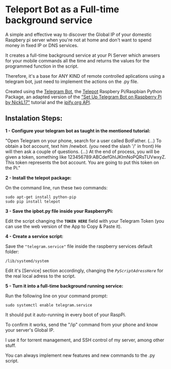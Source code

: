 # Teleport Bot as a Full-time background service
A simple and effective way to discover the Global IP of your domestic Raspbery pi server when you're not at home and don't want to spend money in fixed IP or DNS services.

It creates a full-time background service at your Pi Server which anwsers for your mobile commands all the time and returns the values for the programmed function in the script.

Therefore, it's a base for ANY KIND of remote controlled aplications using a telegram bot, just need to implement the actions on the .py file.

Created using the <a href="https://core.telegram.org/bots">Telegram Bot</a>, the <a href="https://github.com/nickoala/telepot">Telepot</a> Raspbery Pi/Raspbian Python Package, an adapted version of the <a href="https://www.instructables.com/id/Set-up-Telegram-Bot-on-Raspberry-Pi/" title="Set Up Telegram Bot on Raspberry Pi">"Set Up Telegram Bot on Raspberry Pi by NickL17"</a> tutorial and the <a href="http://ipify.org/">ipify.org API</a>.


## Instalation Steps:

**1 - Configure your telegram bot as taught in the mentioned tutorial:**

"Open Telegram on your phone, search for a user called BotFather. (...) To obtain a bot account, text him /newbot. (you need the slash '/' in front) He will then ask a couple of questions. (...) At the end of process, you will be given a token, something like 123456789:ABCdefGhIJKlmNoPQRsTUVwxyZ. This token represents the bot account. You are going to put this token on the Pi."

**2 - Install the telepot package:**

  On the command line, run these two commands:

    sudo apt-get install python-pip
    sudo pip install telepot

**3 - Save the ipbot.py file inside your RaspberryPi:**

Edit the script changing the **```TOKEN HERE```** field with your Telegram Token (you can use the web version of the App to Copy & Paste it).

**4 - Create a service script:**

Save the ```"telegram.service"``` file inside the raspberry services default folder: 
 
    /lib/systemd/system
  
Edit it's [Service] section accordingly, changing the *```PyScriptAdressHere```* for the real local adress to the script.

**5 - Turn it into a full-time background running service:**

Run the following line on your command prompt:

    sudo systemctl enable telegram.service
    
It should put it auto-running in every boot of your RaspPi. 

To confirm it works, send the "/ip" command from your phone and know your server's Global IP.

I use it for torrent management, and SSH control of my server, among other stuff.

You can always implement new features and new commands to the .py script.


